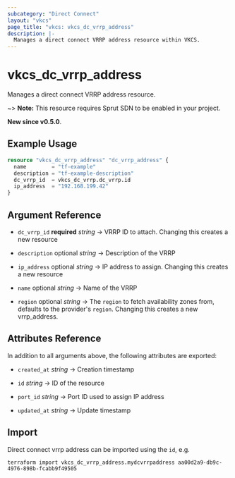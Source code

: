 ```yaml
---
subcategory: "Direct Connect"
layout: "vkcs"
page_title: "vkcs: vkcs_dc_vrrp_address"
description: |-
  Manages a direct connect VRRP address resource within VKCS.
---
```


# vkcs_dc_vrrp_address

Manages a direct connect VRRP address resource.

~> **Note:** This resource requires Sprut SDN to be enabled in your project.

**New since v0.5.0**.

## Example Usage
```terraform
resource "vkcs_dc_vrrp_address" "dc_vrrp_address" {
  name        = "tf-example"
  description = "tf-example-description"
  dc_vrrp_id  = vkcs_dc_vrrp.dc_vrrp.id
  ip_address  = "192.168.199.42"
}
```

## Argument Reference
- `dc_vrrp_id` **required** *string* &rarr;  VRRP ID to attach. Changing this creates a new resource

- `description` optional *string* &rarr;  Description of the VRRP

- `ip_address` optional *string* &rarr;  IP address to assign. Changing this creates a new resource

- `name` optional *string* &rarr;  Name of the VRRP

- `region` optional *string* &rarr;  The `region` to fetch availability zones from, defaults to the provider's `region`. Changing this creates a new vrrp_address.


## Attributes Reference
In addition to all arguments above, the following attributes are exported:
- `created_at` *string* &rarr;  Creation timestamp

- `id` *string* &rarr;  ID of the resource

- `port_id` *string* &rarr;  Port ID used to assign IP address

- `updated_at` *string* &rarr;  Update timestamp



## Import

Direct connect vrrp address can be imported using the `id`, e.g.
```shell
terraform import vkcs_dc_vrrp_address.mydcvrrpaddress aa00d2a9-db9c-4976-898b-fcabb9f49505
```
